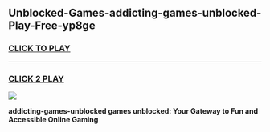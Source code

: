 
## Unblocked-Games-addicting-games-unblocked-Play-Free-yp8ge
<h3>
<a href="https://premium76.site?title=addicting-games-unblocked&ref=20M">CLICK TO PLAY</a></h3>
<hr>

<h3>
<a href="https://premium76.site?title=addicting-games-unblocked&ref=20M">CLICK 2 PLAY</a>
  
</h3>

<a href="https://premium76.site?title=addicting-games-unblocked&ref=19M"><img src="https://clearcache.store/games.png"></a>


**addicting-games-unblocked games unblocked: Your Gateway to Fun and Accessible Online Gaming**
